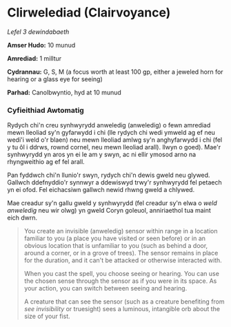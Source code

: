 # Clirwelediad (Clairvoyance)

*Lefel 3 dewindabaeth*

**Amser Hudo:** 10 munud

**Amrediad:** 1 milltur

**Cydrannau:** G, S, M (a focus worth at least 100 gp, either a jeweled horn for hearing or a glass eye for seeing)

**Parhad:** Canolbwyntio, hyd at 10  munud

### Cyfieithiad Awtomatig

Rydych chi'n creu synhwyrydd anweledig (anweledig) o fewn amrediad mewn lleoliad sy'n gyfarwydd i chi (lle rydych chi wedi ymweld ag ef neu wedi'i weld o'r blaen) neu mewn lleoliad amlwg sy'n anghyfarwydd i chi (fel y tu ôl i ddrws, rownd cornel, neu mewn lleoliad arall). llwyn o goed). Mae'r synhwyrydd yn aros yn ei le am y swyn, ac ni ellir ymosod arno na rhyngweithio ag ef fel arall.

Pan fyddwch chi'n llunio'r swyn, rydych chi'n dewis gweld neu glywed. Gallwch ddefnyddio'r synnwyr a ddewiswyd trwy'r synhwyrydd fel petaech yn ei ofod. Fel eichacsiwn gallwch newid rhwng gweld a chlywed.

Mae creadur sy'n gallu gweld y synhwyrydd (fel creadur sy'n elwa o *weld anweledig* neu wir olwg) yn gweld Coryn goleuol, anniriaethol tua maint eich dwrn.

>  You create an invisible (anweledig) sensor within range in a location familiar to you (a place you have visited or seen before) or in an obvious location that is unfamiliar to you (such as behind a door, around a corner, or in a grove of trees). The sensor remains in place for the duration, and it can't be attacked or otherwise interacted with.
>  
>  When you cast the spell, you choose seeing or hearing. You can use the chosen sense through the sensor as if you were in its space. As your action, you can switch between seeing and hearing.
>  
>  A creature that can see the sensor (such as a creature benefiting from *see invisibility* or truesight) sees a luminous, intangible orb about the size of your fist.